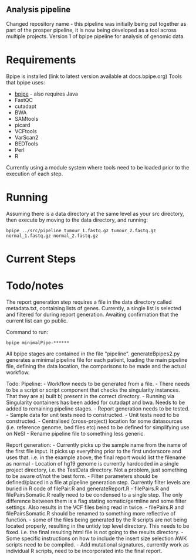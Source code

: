 ## Analysis pipeline

Changed repository name - this pipeline was initially being put together as part of the prosper pipeline, it is now being developed as a tool across multiple projects. 
Version 1 of bpipe pipeline for analysis of genomic data. 

# Requirements
Bpipe is installed (link to latest version available at docs.bpipe.org)
Tools that bpipe uses:
* [bpipe](https://github.com/ssadedin/bpipe) - also requires Java
* FastQC
* cutadapt
* BWA
* SAMtools
* picard
* VCFtools
* VarScan2
* BEDTools
* Perl
* R

Currently using a module system where tools need to be loaded prior to the execution of each step. 

# Running

Assuming there is a data directory at the same level as your src directory, then execute by moving to the data directory, and running:

```
bpipe ../src/pipeline tumour_1.fastq.gz tumour_2.fastq.gz normal_1.fastq.gz normal_2.fastq.gz
```

# Current Steps


# Todo/notes

The report generation step requires a file in the data directory called metadata.txt, containing lists of genes. Currently, a single list is selected and filtered for during report generation.
Awaiting confirmation that the current list can go public. 

Command to run: 

```
bpipe minimalPipe-******
```

All bpipe stages are contained in the file "pipeline". generateBpipes2.py generates a minimal pipeline file for each patient, loading the main pipeline file, defining the data location, the comparisons to be made and the actual workflow. 

Todo:
Pipeline:
    - Workflow needs to be generated from a file.
    - There needs to be a script or script component that checks the singularity instances. That they are
        a) built
        b) present in the correct directory. 
    - Running via Singularity containers has been added for cutadapt and bwa. Needs to be added to remaining pipeline stages.
    - Report generation needs to be tested.
    - Sample data for unit tests need to constructed. 
    - Unit tests need to be constructed.
    - Centralised (cross-project) location for some datasources (i.e. reference genome, bed files etc) need to be defined for simplifying use on NeSI
    - Rename pipeline file to something less generic.


Report generation:
    - Currently picks up the sample name from the name of the first file input. It picks up everything prior to the first underscore and uses that. i.e. in the example above, the final report would list the filename as normal
    - Location of hg19 genome is currently hardcoded in a single project directory, i.e. the TestData directory. Not a problem, just something to be aware of/not the best form.
    - Filter parameters should be defined/placed in a file at pipeline generation step. Currently filter levels are buried in R code of filePair.R and generateReport.R
    - filePairs.R and filePairsSomatic.R really need to be condensed to a single step. The only difference between them is a flag stating somatic/germline and some filter settings. Also results in the VCF files being read in twice.
    - filePairs.R and filePairsSomatic.R should be renamed to something more reflective of function.
    - some of the files being generated by the R scripts are not being located properly, resulting in the untidy top level directory. This needs to be fixed. i.e. the final resulting html file is not going to the results directory. 
    - Some specific instructions on how to include the insert size selection AWK scripts need to be compiled.
    - Add mutational signatures, currently work as individual R scripts, need to be incorporated into the final report.


